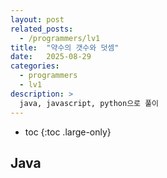 ```yaml
---
layout: post
related_posts:
  - /programmers/lv1
title:  "약수의 갯수와 덧셈"
date:   2025-08-29
categories:
  - programmers
  - lv1
description: >
  java, javascript, python으로 풀이
---
```

* toc
{:toc .large-only}

## Java
```java

```